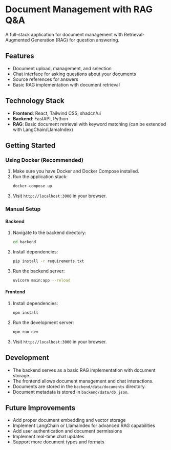 
# Document Management with RAG Q&A

A full-stack application for document management with Retrieval-Augmented Generation (RAG) for question answering.

## Features

- Document upload, management, and selection
- Chat interface for asking questions about your documents
- Source references for answers
- Basic RAG implementation with document retrieval

## Technology Stack

- **Frontend**: React, Tailwind CSS, shadcn/ui
- **Backend**: FastAPI, Python
- **RAG**: Basic document retrieval with keyword matching (can be extended with LangChain/LlamaIndex)

## Getting Started

### Using Docker (Recommended)

1. Make sure you have Docker and Docker Compose installed.
2. Run the application stack:
   ```bash
   docker-compose up
   ```
3. Visit `http://localhost:3000` in your browser.

### Manual Setup

#### Backend

1. Navigate to the backend directory:
   ```bash
   cd backend
   ```

2. Install dependencies:
   ```bash
   pip install -r requirements.txt
   ```

3. Run the backend server:
   ```bash
   uvicorn main:app --reload
   ```

#### Frontend

1. Install dependencies:
   ```bash
   npm install
   ```

2. Run the development server:
   ```bash
   npm run dev
   ```

3. Visit `http://localhost:3000` in your browser.

## Development

- The backend serves as a basic RAG implementation with document storage.
- The frontend allows document management and chat interactions.
- Documents are stored in the `backend/data/documents` directory.
- Document metadata is stored in `backend/data/db.json`.

## Future Improvements

- Add proper document embedding and vector storage
- Implement LangChain or LlamaIndex for advanced RAG capabilities
- Add user authentication and document permissions
- Implement real-time chat updates
- Support more document types and formats
